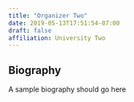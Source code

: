 ```yaml
---
title: "Organizer Two"
date: 2019-05-13T17:51:54-07:00
draft: false
affiliation: University Two
---
```

## Biography

A sample biography should go here
